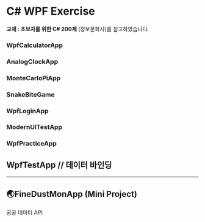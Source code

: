 # C# WPF Exercise

__교재 : 초보자를 위한 C# 200제__ (정보문화사)를 참고하였습니다.</br>

### WpfCalculatorApp
### AnalogClockApp
### MonteCarloPiApp
### SnakeBiteGame

### WpfLoginApp
### ModernUITestApp
### WpfPracticeApp
## WpfTestApp // 데이터 바인딩
------------------------
## 🌏FineDustMonApp (Mini Project)
공공 데이터 API
